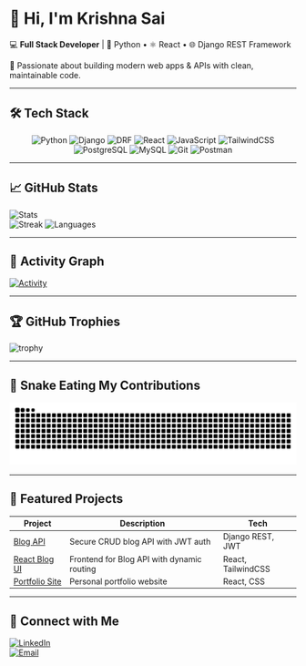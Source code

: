 # 👋 Hi, I'm Krishna Sai  

💻 **Full Stack Developer** | 🐍 Python • ⚛️ React • 🌐 Django REST Framework  

🚀 Passionate about building modern web apps & APIs with clean, maintainable code.  

---

## 🛠 Tech Stack 
<div align="center">
  
![Python](https://img.shields.io/badge/Python-3776AB?style=for-the-badge&logo=python&logoColor=white)
![Django](https://img.shields.io/badge/Django-092E20?style=for-the-badge&logo=django&logoColor=white)
![DRF](https://img.shields.io/badge/Django%20REST-ff1709?style=for-the-badge&logo=django&logoColor=white)
![React](https://img.shields.io/badge/React-20232A?style=for-the-badge&logo=react&logoColor=61DAFB)
![JavaScript](https://img.shields.io/badge/JavaScript-323330?style=for-the-badge&logo=javascript&logoColor=F7DF1E)
![TailwindCSS](https://img.shields.io/badge/TailwindCSS-06B6D4?style=for-the-badge&logo=tailwindcss&logoColor=white)
![PostgreSQL](https://img.shields.io/badge/PostgreSQL-316192?style=for-the-badge&logo=postgresql&logoColor=white)
![MySQL](https://img.shields.io/badge/MySQL-005C84?style=for-the-badge&logo=mysql&logoColor=white)
![Git](https://img.shields.io/badge/Git-F05032?style=for-the-badge&logo=git&logoColor=white)
![Postman](https://img.shields.io/badge/Postman-FF6C37?style=for-the-badge&logo=postman&logoColor=white)
</div>

---

## 📈 GitHub Stats  
![Stats](https://github-readme-stats.vercel.app/api?username=krishnasai89&show_icons=true&theme=radical)  
![Streak](https://streak-stats.demolab.com?user=krishnasai89&theme=radical)
![Languages](https://github-readme-stats.vercel.app/api/top-langs/?username=krishnasai89&layout=compact&theme=radical)  

---

## 🌱 Activity Graph  
[![Activity](https://github-readme-activity-graph.vercel.app/graph?username=krishnasai89&theme=react-dark)](https://github.com/ashutosh00710/github-readme-activity-graph)

---

## 🏆 GitHub Trophies  
![trophy](https://github-profile-trophy.vercel.app/?username=krishnasai89&theme=radical&no-frame=false&no-bg=true&margin-w=4)

---

## 🐍 Snake Eating My Contributions  
<div align="center">
  
![Snake animation](https://raw.githubusercontent.com/krishnasai89/krishnasai89/output/github-contribution-grid-snake.svg)
</div>

---

## 📂 Featured Projects  
| Project | Description | Tech |
|---------|-------------|------|
| [Blog API](https://github.com/username/blog-api) | Secure CRUD blog API with JWT auth | Django REST, JWT |
| [React Blog UI](https://github.com/username/react-blog-ui) | Frontend for Blog API with dynamic routing | React, TailwindCSS |
| [Portfolio Site](https://github.com/username/portfolio) | Personal portfolio website | React, CSS |

---
## 🤝 Connect with Me  
[![LinkedIn](https://img.shields.io/badge/LinkedIn-0077B5?style=for-the-badge&logo=linkedin&logoColor=white)](https://www.linkedin.com/in/krishna-sai-vellampalli/)  
[![Email](https://img.shields.io/badge/Email-D14836?style=for-the-badge&logo=gmail&logoColor=white)](mailto:krishnasaivellampalli@gmail.com)  
